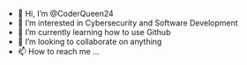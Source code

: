 - 👋 Hi, I’m @CoderQueen24
- 👀 I’m interested in Cybersecurity and Software Development
- 🌱 I’m currently learning how to use Github
- 💞️ I’m looking to collaborate on anything
- 📫 How to reach me ...

<!---
CoderQueen24/CoderQueen24 is a ✨ special ✨ repository because its `README.md` (this file) appears on your GitHub profile.
You can click the Preview link to take a look at your changes.
--->
